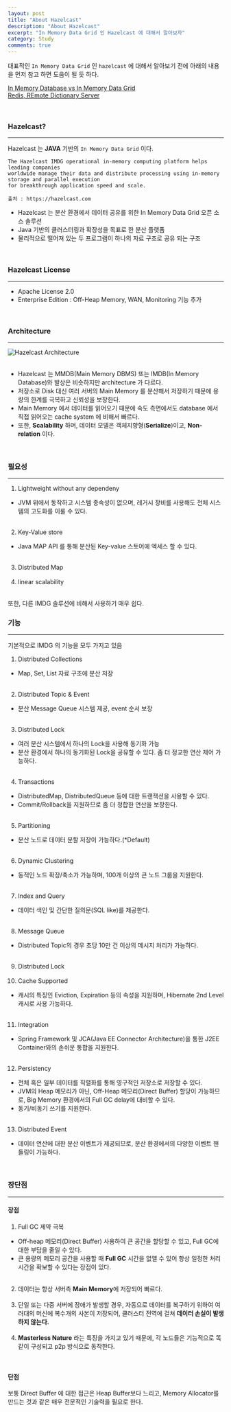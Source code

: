 ```yaml
---
layout: post
title: "About Hazelcast"
description: "About Hazelcast"
excerpt: "In Memory Data Grid 인 Hazelcast 에 대해서 알아보자"
category: Study
comments: true
---
```


대표적인 `In Memory Data Grid` 인 `hazelcast` 에 대해서 알아보기 전에 아래의 내용을 먼저 참고 하면 도움이 될 듯 하다. <br>

[In Memory Database vs In Memory Data Grid](https://eottabom.github.io/post/in-memory/) <br>
[Redis, REmote Dictionary Server](https://eottabom.github.io/post/redis/)

<br>

### Hazelcast?
---

Hazelcast 는 **JAVA** 기반의 `In Memory Data Grid` 이다.

```text
The Hazelcast IMDG operational in-memory computing platform helps leading companies 
worldwide manage their data and distribute processing using in-memory storage and parallel execution 
for breakthrough application speed and scale.

출처 : https://hazelcast.com
```
+ Hazelcast 는 분산 환경에서 데이터 공유를 위한 In Memory Data Grid 오픈 소스 솔루션
+ Java 기반의 클러스터링과 확장성을 목표로 한 분산 플랫폼
+ 물리적으로 떨어져 있는 두 프로그램이 하나의 자료 구조로 공유 되는 구조

<br>

### Hazelcast License
---

+ Apache License 2.0
+ Enterprise Edition : Off-Heap Memory, WAN, Monitoring 기능 추가

<br>

### Architecture
---

![Hazelcast Architecture]({{site.baseurl}}/img/post/study/hazelcast/about/hazelcast-architecture.png) <br><br> 

+ Hazelcast 는 MMDB(Main Memory DBMS) 또는 IMDB(In Memory Database)와 발상은 비슷하지만 architecture 가 다르다.
+ 저장소로 Disk 대신 여러 서버의 Main Memory 를 분산해서 저장하기 때문에 용량의 한계를 극복하고 신뢰성을 보장한다.
+ Main Memory 에서 데이터를 읽어오기 때문에 속도 측면에서도 database 에서 직접 읽어오는 cache system 에 비해서 빠르다.
+ 또한, **Scalability** 하며, 데이터 모델은 객체지향형(**Serialize**)이고, **Non-relation** 이다.

<br>

### 필요성
---

1. Lightweight without any dependeny <br>
- JVM 위에서 동작하고 시스템 종속성이 없으며, 레거시 장비를 사용해도 전체 시스템의 고도화를 이룰 수 있다.
<br><br>
2. Key-Value store
- Java MAP API 를 통해 분산된 Key-value 스토어에 엑세스 할 수 있다.
<br><br>
3. Distributed Map
<br><br>
4. linear scalability

<br>
또한, 다른 IMDG 솔루션에 비해서 사용하기 매우 쉽다.

<br>

### 기능
---

기본적으로 IMDG 의 기능을 모두 가지고 있음

1. Distributed Collections
- Map, Set, List 자료 구조에 분산 저장
<br><br>
2. Distributed Topic & Event
- 분산 Message Queue 시스템 제공, event 순서 보장
<br><br>
3. Distributed Lock
- 여러 분산 시스템에서 하나의 Lock을 사용해 동기화 가능
- 분산 환경에서 하나의 동기화된 Lock을 공유할 수 있다. 좀 더 정교한 연산 제어 가능하다.
<br><br>
4. Transactions
- DistributedMap, DistributedQueue 등에 대한 트랜잭션을 사용할 수 있다.
- Commit/Rollback을 지원하므로 좀 더 정합한 연산을 보장한다.
<br><br>
5. Partitioning
- 분산 노드로 데이터 분할 저장이 가능하다.(*Default)
<br><br>
6. Dynamic Clustering
- 동적인 노드 확장/축소가 가능하며, 100개 이상의 큰 노드 그룹을 지원한다.
<br><br>
7. Index and Query
- 데이터 색인 및 간단한 질의문(SQL like)를 제공한다.
<br><br>
8. Message Queue
- Distributed Topic의 경우 초당 10만 건 이상의 메시지 처리가 가능하다.
<br><br>
9. Distributed Lock
<br><br>
10. Cache Supported
- 캐시의 특징인 Eviction, Expiration 등의 속성을 지원하며, Hibernate 2nd Level 캐시로 사용 가능하다.
<br><br>
11. Integration
- Spring Framework 및 JCA(Java EE Connector Architecture)을 통한 J2EE Container와의 손쉬운 통합을 지원한다.
<br><br>
12. Persistency
- 전체 혹은 일부 데이터를 직렬화를 통해 영구적인 저장소로 저장할 수 있다.
- JVM의 Heap 메모리가 아닌, Off-Heap 메모리(Direct Buffer) 할당이 가능하므로, Big Memory 환경에서의 Full GC delay에 대비할 수 있다.
- 동기/비동기 쓰기를 지원한다.
<br><br>
13. Distributed Event
- 데이터 연산에 대한 분산 이벤트가 제공되므로, 분산 환경에서의 다양한 이벤트 핸들링이 가능하다.


<br>

### 장단점
---
#### 장점 

1. Full GC 제약 극복
- Off-heap 메모리(Direct Buffer) 사용하여 큰 공간을 할당할 수 있고, Full GC에 대한 부담을 줄일 수 있다. 
- 큰 용량의 메모리 공간을 사용할 때 **Full GC** 시간을 없앨 수 있어 항상 일정한 처리 시간을 확보할 수 있다는 장점이 있다. 
<br><br>
2. 데이터는 항상 서버측 **Main Memory**에 저장되어 빠르다. 
<br><br>
3. 단일 또는 다중 서버에 장애가 발생할 경우, 자동으로 데이터를 복구하기 위하여 여러대의 머신에 복수개의 사본이 저장되어, 클러스터 전역에 걸쳐 **데이터 손실이 발생하지 않는다.** 
<br><br>
4. **Masterless Nature** 라는 특징을 가지고 있기 때문에, 각 노드들은 기능적으로 똑같이 구성되고 p2p 방식으로 동작한다. 


<br>

#### 단점

보통 Direct Buffer 에 대한 접근은 Heap Buffer보다 느리고, Memory Allocator를 만드는 것과 같은 매우 전문적인 기술력을 필요로 한다.

<br> 